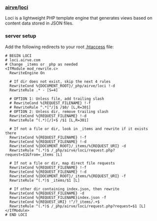 ### [airve](https://github.com/airve)/[loci](https://github.com/airve/loci)

Loci is a lightweight PHP template engine that generates views based on content data stored in JSON files.

### server setup

Add the following redirects to your root [.htaccess](http://en.wikipedia.org/wiki/Htaccess) file:

```
# BEGIN LOCI
# loci.airve.com
# Change _items or _php as needed
<IfModule mod_rewrite.c>
  RewriteEngine On
    
  # If dir does not exist, skip the next 4 rules
  RewriteCond %{DOCUMENT_ROOT}/_php/airve/loci !-d
  RewriteRule .* - [S=4]
  
  # OPTION 1: Unless file, add trailing slash
  # RewriteCond %{REQUEST_FILENAME} !-f
  # RewriteRule ^.*[^/]$ /$0/ [L,R=301]
  # OPTION 2: Unless dir, remove trailing slash
  RewriteCond %{REQUEST_FILENAME} !-d
  RewriteRule ^(.*)[/]+$ /$1 [L,R=301]
  
  # If not a file or dir, look in _items and rewrite if it exists there
  RewriteCond %{REQUEST_FILENAME} !-f
  RewriteCond %{REQUEST_FILENAME} !-d
  RewriteCond %{DOCUMENT_ROOT}/_items/%{REQUEST_URI} -d
  RewriteRule ^(.*)$ /_php/airve/loci/request.php?request=$1&from=_items [L]
  
  # If not a file or dir, map direct file requests
  RewriteCond %{REQUEST_FILENAME} !-f
  RewriteCond %{REQUEST_FILENAME} !-d
  RewriteCond %{DOCUMENT_ROOT}/_items/%{REQUEST_URI} -f
  RewriteRule ^(.*)$ _items/$1 [L]

  # If other dir containing index.json, then rewrite
  RewriteCond %{REQUEST_FILENAME} -d
  RewriteCond %{REQUEST_FILENAME}index.json -f
  RewriteCond %{REQUEST_URI} !^/?_items/.+$
  RewriteRule ^(.*)$ /_php/airve/loci/request.php?request=$1 [L]
</IfModule>
# END LOCI
```